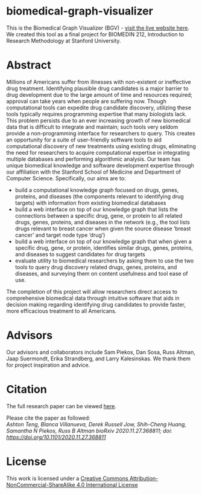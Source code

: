 # biomedical-graph-visualizer
This is the Biomedical Graph Visualizer (BGV) - [visit the live website here](https://biomedical-graph-visualizer.wl.r.appspot.com/). We created this tool as a final project for BIOMEDIN 212, Introduction to Research Methodology at Stanford University.

# Abstract
Millions of Americans suffer from illnesses with non-existent or ineffective drug treatment. Identifying plausible drug candidates is a major barrier to drug development due to the large amount of time and resources required; approval can take years when people are suffering now. Though computational tools can expedite drug candidate discovery, utilizing these tools typically requires programming expertise that many biologists lack. This problem persists due to an ever increasing growth of new biomedical data that is difficult to integrate and maintain; such tools very seldom provide a non-programming interface for researchers to query. This creates an opportunity for a suite of user-friendly software tools to aid computational discovery of new treatments using existing drugs, eliminating the need for researchers to acquire computational expertise in integrating multiple databases and performing algorithmic analysis. Our team has unique biomedical knowledge and software development expertise through our affiliation with the Stanford School of Medicine and Department of Computer Science. Specifically, our aims are to:

* build a computational knowledge graph focused on drugs, genes, proteins, and diseases (the components relevant to identifying drug targets) with information from existing biomedical databases
* build a web interface on top of our knowledge graph that lists the connections between a specific drug, gene, or protein to all related drugs, genes, proteins, and diseases in the network (e.g., the tool lists drugs relevant to breast cancer when given the source disease ‘breast cancer’ and target node type ‘drug’)
* build a web interface on top of our knowledge graph that when given a specific drug, gene, or protein, identifies similar drugs, genes, proteins, and diseases to suggest candidates for drug targets
* evaluate utility to biomedical researchers by asking them to use the two tools to query drug discovery related drugs, genes, proteins, and diseases, and surveying them on content usefulness and tool ease of use.

The completion of this project will allow researchers direct access to comprehensive biomedical data through intuitive software that aids in decision making regarding identifying drug candidates to provide faster, more efficacious treatment to all Americans.

# Advisors
Our advisors and collaborators include Sam Piekos, Dan Sosa, Russ Altman, Jaap Suermondt, Erika Strandberg, and Larry Kalesinskas. We thank them for project inspiration and advice.

# Citation
The full research paper can be viewed [here](https://www.biorxiv.org/content/10.1101/2020.11.27.368811v1).  

Please cite the paper as followed:  
*Ashton Teng, Blanca Villanueva, Derek Russell Jow, Shih-Cheng Huang, Samantha N Piekos, Russ B Altman bioRxiv 2020.11.27.368811; doi: https://doi.org/10.1101/2020.11.27.368811*

# License
This work is licensed under a [Creative Commons Attribution-NonCommercial-ShareAlike 4.0 International License](https://creativecommons.org/licenses/by-nc-sa/4.0/legalcode)
